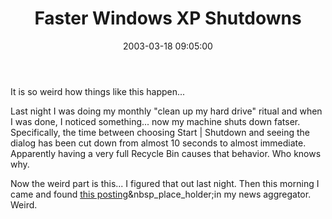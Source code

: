 ﻿---
layout: post
title: "Faster Windows XP Shutdowns"
comments: false
date: 2003-03-18 09:05:00
updated: 2004-05-03 21:17:00
categories:
 - Technology
subtext-id: 2bddf00e-de5e-4e0d-857d-474c5e1527d0
alias: /blog/Faster-Windows-XP-Shutdowns.aspx
---


It is so weird how things like this happen...

Last night I was doing my monthly "clean up my hard drive" ritual and when I was done, I noticed something... now my machine shuts down fatser. Specifically, the time between choosing Start | Shutdown and seeing the dialog has been cut down from almost 10 seconds to almost immediate. Apparently having a very full Recycle Bin causes that behavior. Who knows why.

Now the weird part is this... I figured that out last night. Then this morning I came and found [this posting](http://staff.develop.com/candera/weblog/2003/03/17.html#a66)&nbsp_place_holder;in my news aggregator. Weird.
